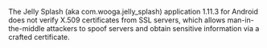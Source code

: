 The Jelly Splash (aka com.wooga.jelly_splash) application 1.11.3 for Android does not verify X.509 certificates from SSL servers, which allows man-in-the-middle attackers to spoof servers and obtain sensitive information via a crafted certificate.